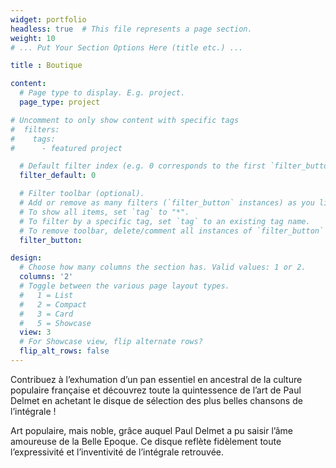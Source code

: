 ```yaml
---
widget: portfolio
headless: true  # This file represents a page section.
weight: 10
# ... Put Your Section Options Here (title etc.) ...

title : Boutique

content:
  # Page type to display. E.g. project.
  page_type: project

# Uncomment to only show content with specific tags
#  filters:
#    tags:
#      - featured project

  # Default filter index (e.g. 0 corresponds to the first `filter_button` instance below)
  filter_default: 0

  # Filter toolbar (optional).
  # Add or remove as many filters (`filter_button` instances) as you like.
  # To show all items, set `tag` to "*".
  # To filter by a specific tag, set `tag` to an existing tag name.
  # To remove toolbar, delete/comment all instances of `filter_button` below.
  filter_button:

design:
  # Choose how many columns the section has. Valid values: 1 or 2.
  columns: '2'
  # Toggle between the various page layout types.
  #   1 = List
  #   2 = Compact  
  #   3 = Card
  #   5 = Showcase
  view: 3
  # For Showcase view, flip alternate rows?
  flip_alt_rows: false
---
```


Contribuez à l’exhumation d’un pan essentiel en ancestral de la culture populaire française et découvrez toute la quintessence de l’art de Paul Delmet en achetant le disque de sélection des plus belles chansons de l’intégrale !

Art populaire, mais noble, grâce auquel Paul Delmet a pu saisir l’âme amoureuse de la Belle Epoque. Ce disque reflète fidèlement toute l’expressivité et l’inventivité de l’intégrale retrouvée.
